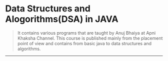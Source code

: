 ﻿# Data Structures and Alogorithms(DSA) in JAVA
>It contains various programs that are taught by Anuj Bhaiya at Apni Khaksha Channel.
This course is published mainly from the placement point of view and
contains from basic java to data structures and algorithms.
<hr>
